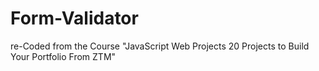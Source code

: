 # Form-Validator
re-Coded from the Course "JavaScript Web Projects 20 Projects to Build Your Portfolio From ZTM"

